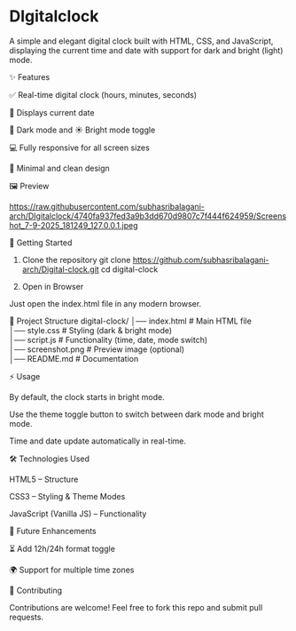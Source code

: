 # DIgitalclock

  A simple and elegant digital clock built with HTML, CSS, and JavaScript, displaying the current time and date with support for dark and bright (light) mode.

✨ Features

✅ Real-time digital clock (hours, minutes, seconds)

📅 Displays current date

🌙 Dark mode and ☀️ Bright mode toggle

💻 Fully responsive for all screen sizes

🎨 Minimal and clean design

🖼️ Preview

https://raw.githubusercontent.com/subhasribalagani-arch/DIgitalclock/4740fa937fed3a9b3dd670d9807c7f444f624959/Screenshot_7-9-2025_181249_127.0.0.1.jpeg

🚀 Getting Started
1. Clone the repository
git clone https://github.com/subhasribalagani-arch/Digital-clock.git
cd digital-clock

2. Open in Browser

Just open the index.html file in any modern browser.

📂 Project Structure
digital-clock/
│── index.html      # Main HTML file  
│── style.css       # Styling (dark & bright mode)  
│── script.js       # Functionality (time, date, mode switch)  
│── screenshot.png  # Preview image (optional)  
│── README.md       # Documentation  

⚡ Usage

By default, the clock starts in bright mode.

Use the theme toggle button to switch between dark mode and bright mode.

Time and date update automatically in real-time.

🛠️ Technologies Used

HTML5 – Structure

CSS3 – Styling & Theme Modes

JavaScript (Vanilla JS) – Functionality

📌 Future Enhancements

⏳ Add 12h/24h format toggle

🌍 Support for multiple time zones

🤝 Contributing

Contributions are welcome! Feel free to fork this repo and submit pull requests.


